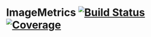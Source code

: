 # ImageMetrics [![Build Status](https://github.com/emmt/ImageMetrics.jl/actions/workflows/CI.yml/badge.svg?branch=main)](https://github.com/emmt/ImageMetrics.jl/actions/workflows/CI.yml?query=branch%3Amain) [![Coverage](https://codecov.io/gh/emmt/ImageMetrics.jl/branch/main/graph/badge.svg)](https://codecov.io/gh/emmt/ImageMetrics.jl)
